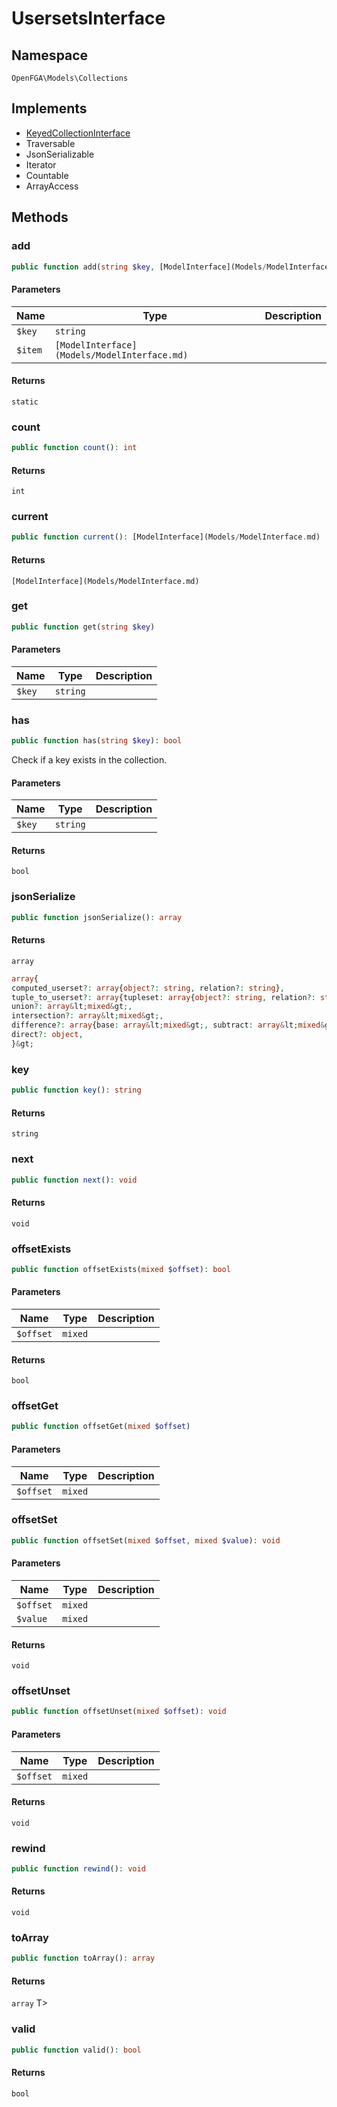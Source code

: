 # UsersetsInterface


## Namespace
`OpenFGA\Models\Collections`

## Implements
* [KeyedCollectionInterface](Models/Collections/KeyedCollectionInterface.md)
* Traversable
* JsonSerializable
* Iterator
* Countable
* ArrayAccess



## Methods
### add


```php
public function add(string $key, [ModelInterface](Models/ModelInterface.md) $item): static
```


#### Parameters
| Name | Type | Description |
|------|------|-------------|
| `$key` | `string` |  |
| `$item` | `[ModelInterface](Models/ModelInterface.md)` |  |

#### Returns
`static`

### count


```php
public function count(): int
```



#### Returns
`int`

### current


```php
public function current(): [ModelInterface](Models/ModelInterface.md)
```



#### Returns
`[ModelInterface](Models/ModelInterface.md)`

### get


```php
public function get(string $key)
```


#### Parameters
| Name | Type | Description |
|------|------|-------------|
| `$key` | `string` |  |


### has


```php
public function has(string $key): bool
```

Check if a key exists in the collection.

#### Parameters
| Name | Type | Description |
|------|------|-------------|
| `$key` | `string` |  |

#### Returns
`bool`

### jsonSerialize


```php
public function jsonSerialize(): array
```



#### Returns
`array`
```php
array{
computed_userset?: array{object?: string, relation?: string},
tuple_to_userset?: array{tupleset: array{object?: string, relation?: string}, computed_userset: array{object?: string, relation?: string}},
union?: array&lt;mixed&gt;,
intersection?: array&lt;mixed&gt;,
difference?: array{base: array&lt;mixed&gt;, subtract: array&lt;mixed&gt;},
direct?: object,
}&gt;
```

### key


```php
public function key(): string
```



#### Returns
`string`

### next


```php
public function next(): void
```



#### Returns
`void`

### offsetExists


```php
public function offsetExists(mixed $offset): bool
```


#### Parameters
| Name | Type | Description |
|------|------|-------------|
| `$offset` | `mixed` |  |

#### Returns
`bool`

### offsetGet


```php
public function offsetGet(mixed $offset)
```


#### Parameters
| Name | Type | Description |
|------|------|-------------|
| `$offset` | `mixed` |  |


### offsetSet


```php
public function offsetSet(mixed $offset, mixed $value): void
```


#### Parameters
| Name | Type | Description |
|------|------|-------------|
| `$offset` | `mixed` |  |
| `$value` | `mixed` |  |

#### Returns
`void`

### offsetUnset


```php
public function offsetUnset(mixed $offset): void
```


#### Parameters
| Name | Type | Description |
|------|------|-------------|
| `$offset` | `mixed` |  |

#### Returns
`void`

### rewind


```php
public function rewind(): void
```



#### Returns
`void`

### toArray


```php
public function toArray(): array
```



#### Returns
`array`
 T&gt;

### valid


```php
public function valid(): bool
```



#### Returns
`bool`

